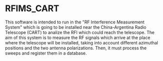 # RFIMS_CART
This software is intended to run in the "RF Interference Measurement System" which is going to be installed near the China-Argentina Radio Telescope (CART) to analize the RFI which could reach the telescope. The aim of this system is to measure the RF signals which arrive at the place where the telescope will be installed, taking into account different azimuthal positions and the two antenna polarizations. Then, it must process the sweeps and register them in a database.
